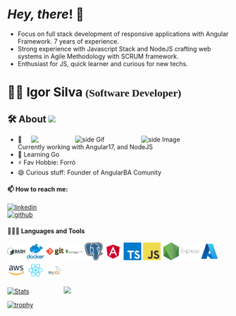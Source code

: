 
# *Hey, there*! 👋  
 + Focus on full stack development of responsive applications with Angular Framework.
7 years of experience. 
+ Strong experience with Javascript Stack and NodeJS crafting
web systems in Agile Methodology with SCRUM framework.
+ Enthusiast for JS, quick learner and curious for new techs.
# 👩‍💻 Igor Silva <span style="font-family: Tahoma; font-size: 1.5rem;">(Software Developer)</span>


## 🛠 About  <img src="https://github.com/perolanegra/perolanegra/raw/master/assets/life_balance.gif" width="29px">
  
<img src="https://github.com/perolanegra/perolanegra/blob/master/assets/life_balance.gif" alt="side Image" align="right" width="200" height="auto" />
<a href="https://ko-fi.com/perolanegra"> 
<img src="https://media3.giphy.com/media/ZEB6yFbLnhyQf7g3hn/giphy.gif" alt="side Gif" align="right" width="150" height="auto"/>
 </a>
 <img src="https://i.imgur.com/A2dBMbT.png" align="right" width="100" height="auto">
  
  - 🔭 Currently working with Angular17, and NodeJS
  - 🌱 Learning Go 
  - ⚡ Fav Hobbie: Forró 
  - 😄 Curious stuff: Founder of AngularBA Comunity 

  


  #### 📫 How to reach me:

  
  
  [![linkedin](https://img.shields.io/badge/linkedin-0A66C2?style=for-the-badge&logo=linkedin&logoColor=white)](https://www.linkedin.com/in/devbaiano/)  
  [![github](https://img.shields.io/badge/github-000?style=for-the-badge&logo=github&logoColor=white)](https://github.com/Perolanegra/)  
  
  
  #### 👨🏻‍💻 Languages and Tools <br />
  <code><img height="40" src="https://raw.githubusercontent.com/github/explore/80688e429a7d4ef2fca1e82350fe8e3517d3494d/topics/bash/bash.png"></code>
  <code><img height="40" src="https://raw.githubusercontent.com/github/explore/80688e429a7d4ef2fca1e82350fe8e3517d3494d/topics/docker/docker.png"></code>
  <code><img height="40" src="https://raw.githubusercontent.com/github/explore/80688e429a7d4ef2fca1e82350fe8e3517d3494d/topics/git/git.png"></code>
  <code><img height="40" src="https://raw.githubusercontent.com/github/explore/80688e429a7d4ef2fca1e82350fe8e3517d3494d/topics/mongodb/mongodb.png"></code>
  <code><img height="40" src="https://raw.githubusercontent.com/github/explore/80688e429a7d4ef2fca1e82350fe8e3517d3494d/topics/postgresql/postgresql.png"></code>
  <code><img height="40" src="https://raw.githubusercontent.com/github/explore/80688e429a7d4ef2fca1e82350fe8e3517d3494d/topics/angular/angular.png"></code>
  <code><img height="40" src="https://raw.githubusercontent.com/github/explore/80688e429a7d4ef2fca1e82350fe8e3517d3494d/topics/typescript/typescript.png"></code>
  <code><img height="40" src="https://raw.githubusercontent.com/github/explore/80688e429a7d4ef2fca1e82350fe8e3517d3494d/topics/javascript/javascript.png"></code>
  <code><img height="40" src="https://raw.githubusercontent.com/github/explore/80688e429a7d4ef2fca1e82350fe8e3517d3494d/topics/nodejs/nodejs.png"></code>
  <code><img height="40" src="https://raw.githubusercontent.com/github/explore/80688e429a7d4ef2fca1e82350fe8e3517d3494d/topics/express/express.png"></code>
  <code><img height="40" src="https://raw.githubusercontent.com/github/explore/80688e429a7d4ef2fca1e82350fe8e3517d3494d/topics/azure/azure.png"></code>
  <code><img height="40" src="https://raw.githubusercontent.com/github/explore/80688e429a7d4ef2fca1e82350fe8e3517d3494d/topics/aws/aws.png"></code>
  <code><img height="40" src="https://raw.githubusercontent.com/github/explore/80688e429a7d4ef2fca1e82350fe8e3517d3494d/topics/react/react.png"></code>
  <code><img height="40" src="https://raw.githubusercontent.com/github/explore/80688e429a7d4ef2fca1e82350fe8e3517d3494d/topics/mysql/mysql.png"></code>
  
  [![Stats](https://github-readme-stats.vercel.app/api?username=perolanegra&show_icons=true&theme=radical)](https://github-readme-stats.vercel.app/api?username=perolanegra&show_icons=true&theme=radical)&nbsp; &nbsp; &nbsp; &nbsp; &nbsp; &nbsp; &nbsp; &nbsp; &nbsp; &nbsp; <img src="https://github.com/perolanegra/perolanegra/blob/master/assets/saved.gif" width="195">
  
  [![trophy](https://github-profile-trophy.vercel.app/?username=perolanegra&theme=juicyfresh&no-frame=true&row=1&&margin-w=20&no-bg=true)](https://github-profile-trophy.vercel.app/?username=perolanegra&theme=juicyfresh&no-frame=true&row=1&&margin-w=20&no-bg=true)    